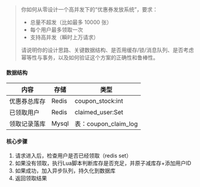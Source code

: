 >你如何从零设计一个高并发下的“优惠券发放系统”，要求：
>
>- 总量不超发（比如最多 10000 张）
>- 每个用户最多领取一次
>- 支持高并发（瞬时上万请求）
>
>请说明你的设计思路、关键数据结构、是否用缓存/锁/消息队列、是否考虑幂等性与事务，以及如何验证这个方案的正确性和鲁棒性。

#### 数据结构

| 内容         | 存储  | 类型                 |
| ------------ | ----- | -------------------- |
| 优惠券总库存 | Redis | coupon_stock:int     |
| 已领取用户   | Redis | claimed_user:Set     |
| 领取记录落库 | Mysql | 表：coupon_claim_log |



#### 核心步骤

1. 请求进入后，检查用户是否已经领取（redis set）
2. 如果没有领取，执行Lua脚本判断库存是否充足，并原子减库存+添加用户ID
3. 如果成功，加入异步队列，持久化到数据库
4. 返回领取结果
